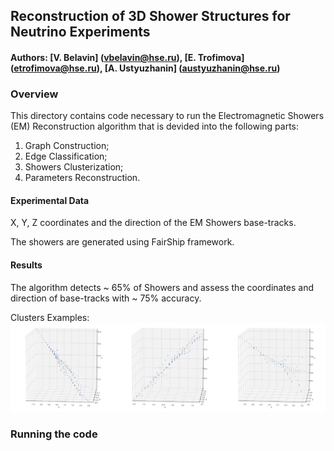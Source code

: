 ## Reconstruction of 3D Shower Structures for Neutrino Experiments

#### Authors: [V. Belavin] (vbelavin@hse.ru), [E. Trofimova] (etrofimova@hse.ru), [A. Ustyuzhanin] (austyuzhanin@hse.ru)

### Overview

This directory contains code necessary to run the Electromagnetic Showers (EM) Reconstruction algorithm that is devided into the following parts:
1) Graph Construction;
2) Edge Classification;
3) Showers Clusterization;
4) Parameters Reconstruction.

#### Experimental Data

X, Y, Z coordinates and the direction of the EM Showers base-tracks. 

The showers are generated using FairShip framework. 

#### Results

The algorithm detects ~ 65% of Showers and assess the coordinates and direction of base-tracks with ~ 75% accuracy.

Clusters Examples:
![Clusters Examples](./docs/Clusters_Example.png)

### Running the code

